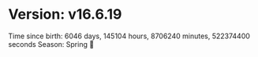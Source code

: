 # Version: v16.6.19
Time since birth: 6046 days, 145104 hours, 8706240 minutes, 522374400 seconds
Season: Spring 🌸
